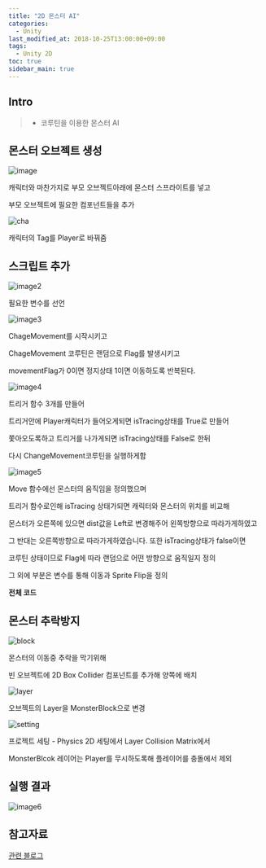 ```yaml
---
title: "2D 몬스터 AI"
categories: 
  - Unity
last_modified_at: 2018-10-25T13:00:00+09:00
tags: 
  - Unity 2D
toc: true
sidebar_main: true
---
```


## Intro

> - 코루틴을 이용한 몬스터 AI


## 몬스터 오브젝트 생성

![image](https://github.com/lesslate/lesslate.github.io/blob/master/assets/img/Unity/Monster/monster.png?raw=true)

캐릭터와 마찬가지로 부모 오브젝트아래에 몬스터 스프라이트를 넣고

부모 오브젝트에 필요한 컴포넌트들을 추가

![cha](https://github.com/lesslate/lesslate.github.io/blob/master/assets/img/Unity/Monster/charac.png?raw=true)

캐릭터의 Tag를 Player로 바꿔줌

## 스크립트 추가


![image2](https://github.com/lesslate/lesslate.github.io/blob/master/assets/img/Unity/Monster/monster22.png?raw=true)

필요한 변수를 선언



![image3](https://github.com/lesslate/lesslate.github.io/blob/master/assets/img/Unity/Monster/monster33.png?raw=true)

ChageMovement를 시작시키고

ChageMovement 코루틴은 랜덤으로 Flag를 발생시키고

movementFlag가 0이면 정지상태 1이면 이동하도록 반복된다.


![image4](https://github.com/lesslate/lesslate.github.io/blob/master/assets/img/Unity/Monster/monster5.png?raw=true)

트리거 함수 3개를 만들어

트리거안에 Player캐릭터가 들어오게되면 isTracing상태를 True로 만들어

쫓아오도록하고 트리거를 나가게되면 isTracing상태를 False로 한뒤 

다시 ChangeMovement코루틴을 실행하게함


![image5](https://github.com/lesslate/lesslate.github.io/blob/master/assets/img/Unity/Monster/monster4.png?raw=true)

Move 함수에선 몬스터의 움직임을 정의했으며

트리거 함수로인해 isTracing 상태가되면 캐릭터와 몬스터의 위치를 비교해

몬스터가 오른쪽에 있으면 dist값을 Left로 변경해주어 왼쪽방향으로 따라가게하였고

그 반대는 오른쪽방향으로 따라가게하였습니다. 또한 isTracing상태가 false이면

코루틴 상태이므로 Flag에 따라 랜덤으로 어떤 방향으로 움직일지 정의

그 외에 부분은 변수를 통해 이동과 Sprite Flip을 정의

**전체 코드**

<script src="https://gist.github.com/lesslate/c246ca2d496c23388186245b008e9b11.js"></script>

## 몬스터 추락방지

![block](https://github.com/lesslate/lesslate.github.io/blob/master/assets/img/Unity/monsterBlock/block.png?raw=true)

몬스터의 이동중 추락을 막기위해

빈 오브젝트에 2D Box Collider 컴포넌트를 추가해 양쪽에 배치

![layer](https://github.com/lesslate/lesslate.github.io/blob/master/assets/img/Unity/monsterBlock/blocklayer.png?raw=true)

오브젝트의 Layer을 MonsterBlock으로 변경

![setting](https://github.com/lesslate/lesslate.github.io/blob/master/assets/img/Unity/monsterBlock/2dsetting.png?raw=true)

프로젝트 세팅 - Physics 2D 세팅에서 Layer Collision Matrix에서

MonsterBlcok 레이어는 Player를 무시하도록해 플레이어를 충돌에서 제외


## 실행 결과

![image6](https://github.com/lesslate/lesslate.github.io/blob/master/assets/img/Unity/Monster/monsgif.gif?raw=true)



## 참고자료

[관련 블로그](http://blog.naver.com/PostView.nhn?blogId=gold_metal&logNo=220888554348&categoryNo=40&parentCategoryNo=0&viewDate=&currentPage=2&postListTopCurrentPage=1&from=postView&userTopListOpen=true&userTopListCount=5&userTopListManageOpen=false&userTopListCurrentPage=2)